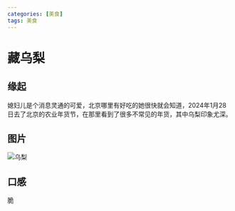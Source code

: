 ```yaml
---
categories: [美食]
tags: 美食
---
```




# 藏乌梨

## 缘起
媳妇儿是个消息灵通的可爱，北京哪里有好吃的她很快就会知道，2024年1月28日去了北京的农业年货节，在那里看到了很多不常见的年货，其中乌梨印象尤深。

## 图片
![乌梨](https://www.google.com/url?sa=i&url=https%3A%2F%2Fwww.jd.com%2Fbrand%2F122181b6c1ad9fea92395.html&psig=AOvVaw0sRIjN-iaHl0b8mQZ83VYm&ust=1706699865467000&source=images&cd=vfe&opi=89978449&ved=0CBIQjRxqFwoTCJi2_sv-hIQDFQAAAAAdAAAAABAE)

## 口感
脆
 

 
